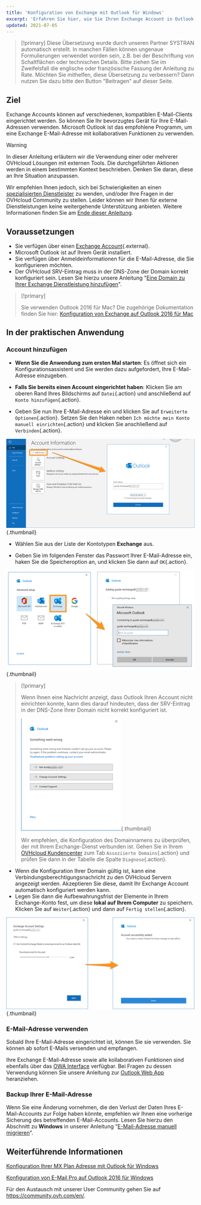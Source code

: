 ```yaml
---
title: 'Konfiguration von Exchange mit Outlook für Windows'
excerpt: 'Erfahren Sie hier, wie Sie Ihren Exchange Account in Outlook für Windows einrichten'
updated: 2021-07-05
---
```

 
> [!primary]
> Diese Übersetzung wurde durch unseren Partner SYSTRAN automatisch erstellt. In manchen Fällen können ungenaue Formulierungen verwendet worden sein, z.B. bei der Beschriftung von Schaltflächen oder technischen Details. Bitte ziehen Sie im Zweifelsfall die englische oder französische Fassung der Anleitung zu Rate. Möchten Sie mithelfen, diese Übersetzung zu verbessern? Dann nutzen Sie dazu bitte den Button "Beitragen" auf dieser Seite.
>

## Ziel

Exchange Accounts können auf verschiedenen, kompatiblen E-Mail-Clients eingerichtet werden. So können Sie Ihr bevorzugtes Gerät für Ihre E-Mail-Adressen verwenden. Microsoft Outlook ist das empfohlene Programm, um eine Exchange E-Mail-Adresse mit kollaborativen Funktionen zu verwenden.

> [!warning]
> In dieser Anleitung erläutern wir die Verwendung einer oder mehrerer OVHcloud Lösungen mit externen Tools. Die durchgeführten Aktionen werden in einem bestimmten Kontext beschrieben. Denken Sie daran, diese an Ihre Situation anzupassen.
>
> Wir empfehlen Ihnen jedoch, sich bei Schwierigkeiten an einen [spezialisierten Dienstleister](https://partner.ovhcloud.com/de/directory/) zu wenden, und/oder Ihre Fragen in der OVHcloud Community zu stellen. Leider können wir Ihnen für externe Dienstleistungen keine weitergehende Unterstützung anbieten. Weitere Informationen finden Sie am [Ende dieser Anleitung](#gofurther).
>

## Voraussetzungen

- Sie verfügen über einen [Exchange Account](https://www.ovhcloud.com/de/emails/hosted-exchange/){.external}.
- Microsoft Outlook ist auf Ihrem Gerät installiert.
- Sie verfügen über Anmeldeinformationen für die E-Mail-Adresse, die Sie konfigurieren möchten.
- Der OVHcloud SRV-Eintrag muss in der DNS-Zone der Domain korrekt konfiguriert sein. Lesen Sie hierzu unsere Anleitung "[Eine Domain zu Ihrer Exchange Dienstleistung hinzufügen](/pages/web_cloud/email_and_collaborative_solutions/microsoft_exchange/exchange_adding_domain)".

> [!primary]
>
> Sie verwenden Outlook 2016 für Mac? Die zugehörige Dokumentation finden Sie hier: [Konfiguration von Exchange auf Outlook 2016 für Mac](/pages/web_cloud/email_and_collaborative_solutions/microsoft_exchange/how_to_configure_outlook_2016_mac)
>

## In der praktischen Anwendung

### Account hinzufügen

- **Wenn Sie die Anwendung zum ersten Mal starten**: Es öffnet sich ein Konfigurationsassistent und Sie werden dazu aufgefordert, Ihre E-Mail-Adresse einzugeben.

- **Falls Sie bereits einen Account eingerichtet haben**: Klicken Sie am oberen Rand Ihres Bildschirms auf `Datei`{.action} und anschließend auf `Konto hinzufügen`{.action}.

- Geben Sie nun Ihre E-Mail-Adresse ein und klicken Sie auf `Erweiterte Optionen`{.action}. Setzen Sie den Haken neben `Ich möchte mein Konto manuell einrichten`{.action} und klicken Sie anschließend auf `Verbinden`{.action}. 

![Exchange](images/config-outlook-exchange01.png){.thumbnail}

- Wählen Sie aus der Liste der Kontotypen **Exchange** aus.

- Geben Sie im folgenden Fenster das Passwort Ihrer E-Mail-Adresse ein, haken Sie die Speicheroption an, und klicken Sie dann auf `OK`{.action}.

![Exchange](images/config-outlook-exchange02.png){.thumbnail}

> [!primary]
> 
> Wenn Ihnen eine Nachricht anzeigt, dass Outlook Ihren Account nicht einrichten konnte, kann dies darauf hindeuten, dass der SRV-Eintrag in der DNS-Zone Ihrer Domain nicht korrekt konfiguriert ist.
> 
> ![Exchange](images/config-outlook-exchange03.png){.thumbnail}
>
> Wir empfehlen, die Konfiguration des Domainnamens zu überprüfen, der mit Ihrem Exchange-Dienst verbunden ist. Gehen Sie in Ihrem [OVHcloud Kundencenter](https://www.ovh.com/auth/?action=gotomanager&from=https://www.ovh.de/&ovhSubsidiary=de) zum Tab `Assoziierte Domains`{.action} und prüfen Sie dann in der Tabelle die Spalte `Diagnose`{.action}.
>

- Wenn die Konfiguration Ihrer Domain gültig ist, kann eine Verbindungsberechtigungsnachricht zu den OVHcloud Servern angezeigt werden. Akzeptieren Sie diese, damit Ihr Exchange Account automatisch konfiguriert werden kann.
- Legen Sie dann die Aufbewahrungsfrist der Elemente in Ihrem Exchange-Konto fest, um diese **lokal auf Ihrem Computer** zu speichern. Klicken Sie auf `Weiter`{.action} und dann auf `Fertig stellen`{.action}.

![Exchange](images/config-outlook-exchange04.png){.thumbnail}

### E-Mail-Adresse verwenden

Sobald Ihre E-Mail-Adresse eingerichtet ist, können Sie sie verwenden. Sie können ab sofort E-Mails versenden und empfangen.

Ihre Exchange E-Mail-Adresse sowie alle kollaborativen Funktionen sind ebenfalls über das [OWA Interface](https://www.ovh.de/mail/) verfügbar. Bei Fragen zu dessen Verwendung können Sie unsere Anleitung zur [Outlook Web App](/pages/web_cloud/email_and_collaborative_solutions/using_the_outlook_web_app_webmail/email_owa) heranziehen.

### Backup Ihrer E-Mail-Adresse

Wenn Sie eine Änderung vornehmen, die den Verlust der Daten Ihres E-Mail-Accounts zur Folge haben könnte, empfehlen wir Ihnen eine vorherige Sicherung des betreffenden E-Mail-Accounts. Lesen Sie hierzu den Abschnitt zu **Windows** in unserer Anleitung "[E-Mail-Adresse manuell migrieren](/pages/web/emails/manual_email_migration#uber-windows-exportieren)".

## Weiterführende Informationen <a name="gofurther"></a>

[Konfiguration Ihrer MX Plan Adresse mit Outlook für Windows](/pages/web_cloud/email_and_collaborative_solutions/mx_plan/how_to_configure_outlook_2016)

[Konfiguration von E-Mail Pro auf Outlook 2016 für Windows](/pages/web_cloud/email_and_collaborative_solutions/email_pro/how_to_configure_outlook_2016)

Für den Austausch mit unserer User Community gehen Sie auf <https://community.ovh.com/en/>.
